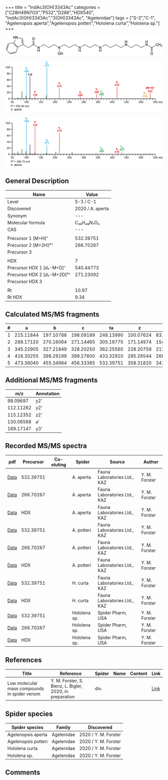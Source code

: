 +++
title = "IndAc3(OH)3343Ac"
categories = ["C28H49N7O3","P532","D266","HDX540",
"IndAc3(OH)3343Ac","3(OH)3343Ac",
"Agelenidae"]
tags = ["S-3","C-1",
"Agelenopsis aperta","Agelenopsis potteri","Hololena curta","Hololena sp."]
+++

![](/img/IndAc3(OH)3343Ac.png)

![](/img_MSMS/532_IndAc3(OH)3343Ac_Aa.png?classes=border)

![](/img_MSMS/532_IndAc3(OH)3343Ac_Aa_2.png?classes=border)

## General Description

| Name                        | Value            |
|-----------------------------|------------------|
| Level                       | S-3 / C-1               |
| Discovered                  | 2020 / A. aperta |
| Synonym                     | ---              |
| Molecular formula           | C₂₈H₄₉N₇O₃       |
| CAS                         | ---              |
|                             |                  |
| Precursor 1 [M+H]⁺          | 532.39751        |
| Precursor 2 [M+2H]²⁺        | 266.70267        |
| Precursor 3                 |                  |
|                             |                  |
| HDX                         | 7                |
| Precursor HDX 1 [d₇-M+D]⁺   | 540.44773        |
| Precursor HDX 2 [d₇-M+2D]²⁺ | 271.23092        |
| Precursor HDX 3             |                  |
|                             |                  |
| Rt                          | 10.97            |
| Rt HDX                      | 9.34             |

## Calculated MS/MS fragments

| # | a         | b         | c         | ta        | z         | y         | tz        |
|---|-----------|-----------|-----------|-----------|-----------|-----------|-----------|
| 1 | 215.11844 | 197.10788 | 198.09189 | 248.13990 | 100.07624 | 83.04969  | 117.10279 |
| 2 | 288.17120 | 270.16064 | 271.14465 | 305.19775 | 171.14974 | 154.12319 | 188.17629 |
| 3 | 345.22905 | 327.21849 | 328.20250 | 362.25560 | 228.20759 | 211.18104 | 245.23414 |
| 4 | 416.30255 | 398.29199 | 399.27600 | 433.32910 | 285.26544 | 268.23889 | 318.28690 |
| 5 | 473.36040 | 455.34984 | 456.33385 | 532.39751 | 358.31820 | 341.29165 | 375.34475 |

## Additional MS/MS fragments

| m/z       | Annotation |
|-----------|------------|
| 98.09697  | y2'        |
| 112.11262 | y2'        |
| 115.12352 | z2'        |
| 130.06568 | a'         |
| 169.17147 | y3'        |

## Recorded MS/MS spectra

| pdf                                                   | Precursor | Co-eluting | Spider    | Source                       | Author        |
|-------------------------------------------------------|-----------|------------|-----------|------------------------------|---------------|
| [Data](/pdf/A-aperta/532_IndAc3(OH)3343Ac_Aa.pdf)     | 532.39751 |            | A. aperta | Fauna Laboratories Ltd., KAZ | Y. M. Forster |
| [Data](/pdf/A-aperta/532_IndAc3(OH)3343Ac_Aa_2.pdf)   | 266.70267 |            | A. aperta | Fauna Laboratories Ltd., KAZ | Y. M. Forster |
| [Data](/pdf/A-aperta/532_IndAc3(OH)3343Ac_Aa_HDX.pdf) | HDX       |            | A. aperta | Fauna Laboratories Ltd., KAZ | Y. M. Forster |
| [Data](/pdf/A-potteri/532_IndAc3(OH)3343Ac_Ap.pdf) | 532.39751 |           | A. potteri | Fauna Laboratories Ltd., KAZ | Y. M. Forster |
| [Data](/pdf/A-potteri/532_IndAc3(OH)3343Ac_Ap_2.pdf) | 266.70267 |           | A. potteri | Fauna Laboratories Ltd., KAZ | Y. M. Forster |
| [Data](/pdf/A-potteri/532_IndAc3(OH)3343Ac_Ap_HDX.pdf) | HDX |           | A. potteri | Fauna Laboratories Ltd., KAZ | Y. M. Forster |
| [Data](/pdf/H-curta/532_IndAc3(OH)3343Ac_Hc.pdf) | 532.39751 |           | H. curta | Fauna Laboratories Ltd., KAZ | Y. M. Forster |
| [Data](/pdf/H-curta/532_IndAc3(OH)3343Ac_Hc_HDX.pdf) | HDX |           | H. curta | Fauna Laboratories Ltd., KAZ | Y. M. Forster |
| [Data](/pdf/Hololena-sp/532_IndAc3(OH)3343Ac_Ho-sp.pdf) | 532.39751 |           | Hololena sp. | Spider Pharm, USA | Y. M. Forster |
| [Data](/pdf/Hololena-sp/532_IndAc3(OH)3343Ac_Ho-sp_2.pdf) | 266.70267 |           | Hololena sp. | Spider Pharm, USA | Y. M. Forster |
| [Data](/pdf/Hololena-sp/532_IndAc3(OH)3343Ac_Ho-sp_HDX.pdf) | HDX |           | Hololena sp. | Spider Pharm, USA | Y. M. Forster |

## References

| Title     | Reference   | Spider    | Name   | Content  | Link |
|-----------|-------------|-----------|--------|----------|-----|
| Low molecular mass compounds in spider venom      | Y. M. Forster, S. Bienz, L. Bigler, 2020, in preparation          | div.       |   |   | [Link](unknown) |

## Spider species

| Spider species     | Family     | Discovered           |
|--------------------|------------|----------------------|
| Agelenopsis aperta | Agelenidae | 2020 / Y. M. Forster |
| Agelenopsis potteri | Agelenidae | 2020 / Y. M. Forster |
| Hololena curta | Agelenidae | 2020 / Y. M. Forster |
| Hololena sp. | Agelenidae | 2020 / Y. M. Forster |

## Comments